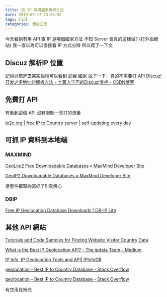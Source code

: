 ```yaml
---
title: 抓 IP 取得國家資訊方法
date: 2019-09-17 23:04:52
tags: [ip]
categories: 實用工具
---
```


今天看到有用 API 查 IP 是哪個國家方法
不知 Server 會真的這樣做? (打外面網站)
我一直以為可以直接看 IP 方式分辨
所以爬了一下文

<!--more-->

## Discuz 解析IP 位置

記得以前進去某些論壇可以看到 訪客 國家
找了一下，真的不需要打 API
[Discuz!开发之IP地址的解析方法 - 土著人宁巴的Discuz!专栏 - CSDN博客](https://blog.csdn.net/lih062624/article/details/70207925)

## 免費打 API

有看到這個 API 沒有限制一天打的流量

[ip2c.org | free IP to Country server | self-updating every day](https://about.ip2c.org/#about)

## 可抓 IP 資料到本地端

### MAXMIND

[GeoLite2 Free Downloadable Databases « MaxMind Developer Site](https://dev.maxmind.com/geoip/geoip2/geolite2/#Databases)

[GeoIP2 Downloadable Databases « MaxMind Developer Site](https://dev.maxmind.com/geoip/geoip2/downloadable/#MaxMind_APIs)

連套件都幫妳寫好了!!!真佛心

### DBIP

[Free IP Geolocation Database Downloads | DB-IP Lite](https://db-ip.com/db/lite.php)

## 其他 API 網站

[Tutorials and Code Samples for Finding Website Visitor Country Data](https://db-ip.com/tutorials/php-get-visitor-country)

[What is the Best IP Geolocation API? - The ipdata Team - Medium](https://medium.com/@ipdata_co/what-is-the-best-commercial-ip-geolocation-api-d8195cda7027)

[IP Info, IP Geolocation Tools and API| IPInfoDB](https://ipinfodb.com/)

[geolocation - Best IP to Country Database - Stack Overflow](https://stackoverflow.com/questions/19514749/best-ip-to-country-database)

[geolocation - Best IP to Country Database - Stack Overflow](https://stackoverflow.com/questions/19514749/best-ip-to-country-database)

有空用在補充